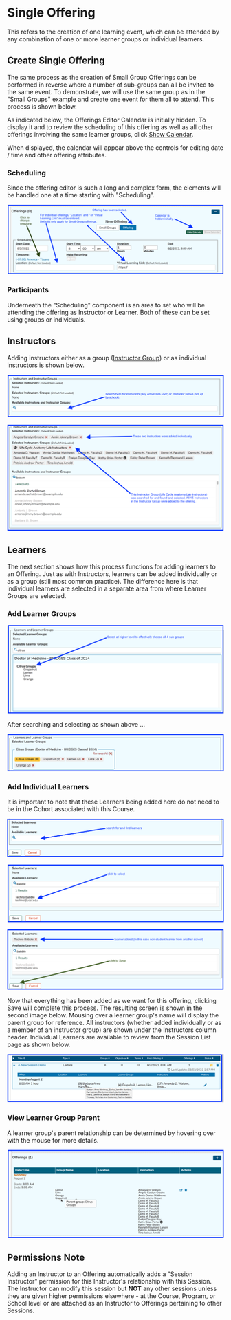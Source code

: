 # Single Offering

This refers to the creation of one learning event, which can be attended by any combination of one or more learner groups or individual learners.

## Create Single Offering

The same process as the creation of Small Group Offerings can be performed in reverse where a number of sub-groups can all be invited to the same event. To demonstrate, we will use the same group as in the "Small Groups" example and create one event for them all to attend. This process is shown below.

As indicated below, the Offerings Editor Calendar is initially hidden. To display it and to review the scheduling of this offering as well as all other offerings involving the same learner groups, click [Show Calendar](https://iliosproject.gitbook.io/ilios-user-guide/courses-and-sessions/offerings/offerings-editor-calendar). 

When displayed, the calendar will appear above the controls for editing date / time and other offering attributes.

### Scheduling

Since the offering editor is such a long and complex form, the elements will be handled one at a time starting with "Scheduling". 

![Top portion of screen - Scheduling](../../images/create_single_offering/scheduling.png)

### Participants

Underneath the "Scheduling" component is an area to set who will be attending the offering as Instructor or Learner. Both of these can be set using groups or individuals.

## Instructors

Adding instructors either as a group ([Instructor Group](https://iliosproject.gitbook.io/ilios-user-guide/instructor-groups)) or as individual instructors is shown below.

![Before searching](../../images/create_single_offering/instructor_search.png)

![After searching and selecting](../../images/create_single_offering/instructors_selected.png)

## Learners

The next section shows how this process functions for adding learners to an Offering. Just as with Instructors, learners can be added individually or as a group \(still most common practice\). The difference here is that individual learners are selected in a separate area from where Learner Groups are selected. 

### Add Learner Groups

![Search](../../images/create_single_offering/lg1.png)

After searching and selecting as shown above ...

![Learner Groups - selected](../../images/create_single_offering/lg2.png)

### Add Individual Learners

It is important to note that these Learners being added here do not need to be in the Cohort associated with this Course. 

![Before searching ](../../images/create_single_offering/lg3.png)

![Find and select](../../images/create_single_offering/lg4.png)

![Learner added](../../images/create_single_offering/lg5.png)

Now that everything has been added as we want for this offering, clicking Save will complete this process. The resulting screen is shown in the second image below. Mousing over a learner group's name will display the parent group for reference. All instructors \(whether added individually or as a member of an instructor group\) are shown under the Instructors column header. Individual Learners are available to review from the Session List page as shown below.

![Mouse-over for Learner list](../../images/create_single_offering/learner_list_displayed.png)

### View Learner Group Parent

A learner group's parent relationship can be determined by hovering over with the mouse for more details.

![Offering - after save](../../images/create_single_offering/lg6.png)

## Permissions Note

Adding an Instructor to an Offering automatically adds a "Session Instructor" permission for this Instructor's relationship with this Session. The Instructor can modify this session but **NOT** any other sessions unless they are given higher permissions elsewhere - at the Course, Program, or School level or are attached as an Instructor to Offerings pertaining to other Sessions.

